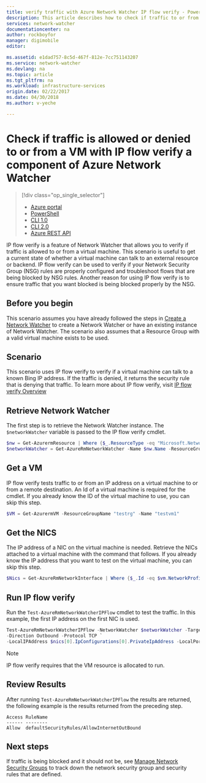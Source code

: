 ```yaml
---
title: verify traffic with Azure Network Watcher IP flow verify - PowerShell | Azure
description: This article describes how to check if traffic to or from a virtual machine is allowed or denied using PowerShell
services: network-watcher
documentationcenter: na
author: rockboyfor
manager: digimobile
editor: 

ms.assetid: e1dad757-8c5d-467f-812e-7cc751143207
ms.service: network-watcher
ms.devlang: na
ms.topic: article
ms.tgt_pltfrm: na
ms.workload: infrastructure-services
origin.date: 02/22/2017
ms.date: 04/30/2018
ms.author: v-yeche

---
```

# Check if traffic is allowed or denied to or from a VM with IP flow verify a component of Azure Network Watcher

> [!div class="op_single_selector"]
> - [Azure portal](network-watcher-check-ip-flow-verify-portal.md)
> - [PowerShell](network-watcher-check-ip-flow-verify-powershell.md)
> - [CLI 1.0](network-watcher-check-ip-flow-verify-cli-nodejs.md)
> - [CLI 2.0](network-watcher-check-ip-flow-verify-cli.md)
> - [Azure REST API](network-watcher-check-ip-flow-verify-rest.md)

IP flow verify is a feature of Network Watcher that allows you to verify if traffic is allowed to or from a virtual machine. This scenario is useful to get a current state of whether a virtual machine can talk to an external resource or backend. IP flow verify can be used to verify if your Network Security Group (NSG) rules are properly configured and troubleshoot flows that are being blocked by NSG rules. Another reason for using IP flow verify is to ensure traffic that you want blocked is being blocked properly by the NSG.

## Before you begin

This scenario assumes you have already followed the steps in [Create a Network Watcher](network-watcher-create.md) to create a Network Watcher or have an existing instance of Network Watcher. The scenario also assumes that a Resource Group with a valid virtual machine exists to be used.

## Scenario

This scenario uses IP flow verify to verify if a virtual machine can talk to a known Bing IP address. If the traffic is denied, it returns the security rule that is denying that traffic. To learn more about IP flow verify, visit [IP flow verify Overview](network-watcher-ip-flow-verify-overview.md)

## Retrieve Network Watcher

The first step is to retrieve the Network Watcher instance. The `$networkWatcher` variable is passed to the IP flow verify cmdlet.

```powershell
$nw = Get-AzurermResource | Where {$_.ResourceType -eq "Microsoft.Network/networkWatchers" -and $_.Location -eq "chinanorth" } 
$networkWatcher = Get-AzureRmNetworkWatcher -Name $nw.Name -ResourceGroupName $nw.ResourceGroupName 
```

## Get a VM

IP flow verify tests traffic to or from an IP address on a virtual machine to or from a remote destination. An Id of a virtual machine is required for the cmdlet. If you already know the ID of the virtual machine to use, you can skip this step.

```powershell
$VM = Get-AzurermVM -ResourceGroupName "testrg" -Name "testvm1"
```

## Get the NICS

The IP address of a NIC on the virtual machine is needed. Retrieve the NICs attached to a virtual machine with the command that follows. If you already know the IP address that you want to test on the virtual machine, you can skip this step.

```powershell
$Nics = Get-AzureRmNetworkInterface | Where {$_.Id -eq $vm.NetworkProfile.NetworkInterfaces.Id.ForEach({$_})}
```

## Run IP flow verify

Run the `Test-AzureRmNetworkWatcherIPFlow` cmdlet to test the traffic. In this example, the first IP address on the first NIC is used.

```powershell
Test-AzureRmNetworkWatcherIPFlow -NetworkWatcher $networkWatcher -TargetVirtualMachineId $VM.Id `
-Direction Outbound -Protocol TCP `
-LocalIPAddress $nics[0].IpConfigurations[0].PrivateIpAddress -LocalPort 6895 -RemoteIPAddress 204.79.197.200 -RemotePort 80
```

> [!NOTE]
> IP flow verify requires that the VM resource is allocated to run.

## Review Results

After running `Test-AzureRmNetworkWatcherIPFlow` the results are returned, the following example is the results returned from the preceding step.

```
Access RuleName                                  
------ --------                                  
Allow  defaultSecurityRules/AllowInternetOutBound
```

## Next steps

If traffic is being blocked and it should not be, see [Manage Network Security Groups](../virtual-network/manage-network-security-group.md) to track down the network security group and security rules that are defined.

[1]: ./media/network-watcher-check-ip-flow-verify-portal/figure1.png
[2]: ./media/network-watcher-check-ip-flow-verify-portal/figure2.png


<!--Update_Description: updata link, wording update -->